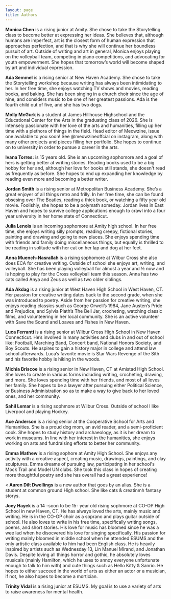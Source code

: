 ```yaml
---
layout: page
title: Authors
---
```

<p><strong>Monica Chen</strong> is a rising junior at Amity. She chose to take the Storytelling class to become better at expressing her ideas. She believes that, although humans are imperfect, art is the closest form of human expression that approaches perfection, and that is why she will continue her boundless pursuit of art. Outside of writing and art in general, Monica enjoys playing on the volleyball team, competing in piano competitions, and advocating for youth empowerment. She hopes that tomorrow’s world will become shaped by art and individual expression.</p>

<p><b>Ada Semmel</b> is a rising senior at New Haven Academy. She chose to take the Storytelling workshop because writing has always been intimidating to her. In her free time, she enjoys watching TV shows and movies, reading books, and baking. She has been singing in a church choir since the age of nine, and considers music to be one of her greatest passions. Ada is the fourth child out of five, and she has two dogs.</p>

<p> <b> Molly McGurk </b> is a student at James Hillhouse Highschool and the Educational Center for the Arts in the graduating class of 2026. She is intensely passionate with her love of the arts and humanities, filling up her time with a plethora of things in the field. Head editor of Meowzine, issue one available to you soon! See @meowzineoffcial on instagram, along with many other projects and  pieces filling her portfolio. She hopes to continue on to university in order to pursue a career in the arts.</p>

<p><strong>Ivana Torres:</strong> is 15 years old. She is an upcoming sophomore and a goal of hers is getting better at writing stories. Reading books used to be a big hobby for her and, although her love for books still stands, she doesn't read as frequently as before. She hopes to end up expanding her knowledge by reading even more and becoming a better writer.</p>

<p><strong>Jordan Smith</strong> is a rising senior at Metropolitan Business Academy. She’s a great enjoyer of all things retro and frilly. In her free time, she can be found obsesing over The Beatles, reading a thick book, or watching a fifty year old movie. Foolishly, she hopes to be a polymath someday. Jordan lives in East Haven and hopes to survive college applications enough to crawl into a four year university in her home state of Connecticut.</p>

<p><strong>Julia Lenois</strong> is an incoming sophomore at Amity high school. In her free time, she enjoys writing silly prompts, reading creepy, fictional stories, painting and drawing and going to new places. She enjoys spending time with friends and family doing miscellaneous things, but equally is thrilled to be reading in solitude with her cat on her lap and dog at her feet.</p>

<p><strong>Anna Muench-Nasrallah</strong> is a rising sophomore at Wilbur Cross she also does ECA for creative writing. Outside of school she enjoys art, writing, and volleyball. She has been playing volleyball for almost a year and ½ now and is hoping to play for the Cross volleyball team this season. Anna has two cats called Anya and Zeus as well as two older siblings.</p>

<p><strong>Ada Akdag</strong> is a rising junior at West Haven High School in West Haven, CT. Her passion for creative writing dates back to the second grade, when she was introduced to poetry. Aside from her passion for creative writing, she enjoys reading classics such as George Orwell’s 1984, Jane Austen’s Pride and Prejudice, and Sylvia Plath’s The Bell Jar, crocheting, watching classic films, and volunteering in her local community. She is an active volunteer with Save the Sound and Loaves and Fishes in New Haven. </p>

<p><strong>Luca Ferranti</strong> is a rising senior at Wilbur Cross High School in New Haven Connecticut. He’s involved in many activities and clubs in and out of school like: Football, Marching Band, Concert band, National Honors Society, and Boy Scouts. He aspires to gain a history major in college and attend law school afterwards. Luca’s favorite movie is Star Wars Revenge of the Sith and his favorite hobby is hiking in the woods. 

<p><strong>Michia Briscoe</strong> is a rising senior in New Haven, CT at Amistad High School. She loves to create in various forms including writing, crocheting, drawing, and more. She loves spending time with her friends, and most of all loves her family. She hopes to be a lawyer after pursuing either Political Science, or Business Administration so as to make a way to give back to her loved ones, and her community. </p>

<p><strong>Sahil Lemar</strong> is a rising sophmore at Wilbur Cross. Outside of school I like Liverpool and playing Hockey.</strong></p>

<p><strong>Ace Anderson</strong> is a rising senior at the Cooperative School for Arts and Humanities. She is a proud dog mom, an avid reader, and a semi-proficient cook. She hopes to study history and archaeology, as it is her dream to work in museums. In line with her interest in the humanities, she enjoys working on arts and fundraising efforts to better her community.</p>

<p><strong>Emma Mathew</strong> is a rising sophore at Amity High School. She enjoys any activity with a creative aspect, creating music, drawings, paintings, and clay sculptures. Emma dreams of pursuing law, participating in her school's Mock Trail and Model UN clubs. She took this class in hopes of creating more thoughtful poetry and she has overall had a great experience!

<p><<strong> Aaren Dilt Dwellings</strong> is a new author that goes by an alias. She is a student at common ground High school. She like cats & creatinmh fantasy storys.

<p><strong> Joey Hayek </strong> is a 14 -soon to be 15- year old rising sophmore at CO-OP High School in new Haven, CT. He has always loved the arts, mainly music and writing. He is in the CO-OP choir as a soprano and plays guitar outside of school. He also loves to write in his free time, specifically writing songs, poems, and short stories. His love for music has bloomed since he was a wee lad when he disocvered his love for singing specifically. His passion for writing mainly bloomed in middle school when he attended ESUMS and the only artistic class available to him had been English class. He is heavily inspired by artists such as Wednesday 13, Lin Manuel Mirand, and Jonathan Davis. Despite loving all things horror and gothic, he absolutely loves musicals (mainly Hamilton, which he uses to annoy everyone unfortunate enough to talk to him with) and cute things such as Hello Kitty & Sanrio. He hopes to either succeed in the world of arts as either an actor or a musician, if not, he also hopes to become a mortician.</p> 

<p><strong>Trinity Vidal</strong> is a rising junior at ESUMS. My goal is to use a variety of arts to raise awareness for mental health.</p>
